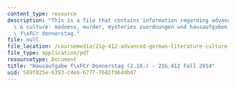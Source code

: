 ```yaml
---
content_type: resource
description: "This is a file that contains information regarding advanced german literature\
  \ & culture: madness, murder, mysteries zuordnungen und hausaufgaben hausaufgabe\
  \ f\xFCr donnerstag."
file: null
file_location: /coursemedia/21g-412-advanced-german-literature-culture-madness-murder-mysteries-fall-2014/589f025e6393c4e667777682f064dbd7_MIT21G_412F14_thiel.pdf
file_type: application/pdf
resourcetype: Document
title: "Hausaufgabe f\xFCr Donnerstag (2.10.) - 21G.412 Fall 2014"
uid: 589f025e-6393-c4e6-6777-7682f064dbd7
---
```

